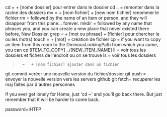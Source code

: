 cd = + [nome dossier] pour entrer dans le dossier
cd .. = remonter dans la racine des dossiers
mv = + [nom fichier] + [new nom fichier] renommer le fichier
rm = followed by the name of an item or person, and they will disappear from this plane... forever.
mkdir = followed by any name that pleases you, and you can create a new place that never existed there before, New Dossier.
grep = + [mot ou phrase] + [fichier] pour chercher le ou les mot(s)
touch = + [mot] = création de fichier
cp = if you want to copy an item from this room to the OminousLookingPath from which you came, you can cp [ITEM_TO_COPY]
../[NEW_ITEM_NAME]
ll = voir tous les dossiers et fichers de l'endroit ou on se trouve
ls = voir tous les dossiers

>     	=	+ [nom fichier] ajouter dans un fichier

git commit =créer une nouvelle version du fichier/dossier
git push = envoyer la nouvelle version vers les servers github
git fetch= recuperer les maj faites par d'autres personnes

If you ever get lonely for Home, just 'cd ~' and you'll go back there. But just
remember that it will be harder to come back.

password=IHTFP
